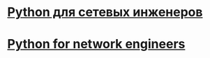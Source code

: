 # [Python для сетевых инженеров](https://pyneng.readthedocs.io/ru/latest/)
# [Python for network engineers](https://pyneng.readthedocs.io/en/latest/)
